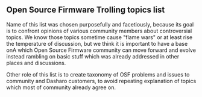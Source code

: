 Open Source Firmware Trolling topics list
-----------------------------------------

Name of this list was chosen purposefully and facetiously, because its goal is
to confront opinions of various community members about controversial topics.
We know those topics sometime cause "flame wars" or at least rise the
temperature of discussion, but we think it is important to have a base onA
which Open Source Firmware community can move forward and evolve instead
rambling on basic stuff which was already addressed in other places and
discussions.

Other role of this list is to create taxonomy of OSF problems and issues to
community and Dasharo customers, to avoid repeating explanation of topics which
most of community already agree on.
